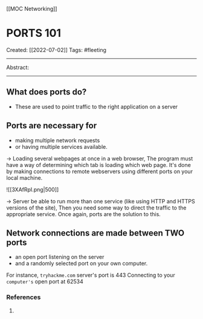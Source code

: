 [[MOC Networking]]

# PORTS 101
Created:  [[2022-07-02]]
Tags: #fleeting 

---
Abstract:


---
## What does ports do?
- These are used to point traffic to the right application on a server




## Ports are necessary for 
- making multiple network requests
- or having multiple services available. 


-> Loading several webpages at once in a web browser, 
The program must have a way of determining which tab is loading which web page. It's done by making connections to remote webservers using different ports on your local machine.  

![[3XAfRpI.png|500]]

-> Server be able to run more than one service 
(like using HTTP and HTTPS versions of the site), 
Then you need some way to direct the traffic to the appropriate service. Once again, ports are the solution to this. 



## Network connections are made between TWO ports 
- an open port listening on the server  
- and a randomly selected port on your own computer. 


For instance, 
`tryhackme.com` server's port is 443 
Connecting to your `computer's` open port at 62534








### References
1. 
